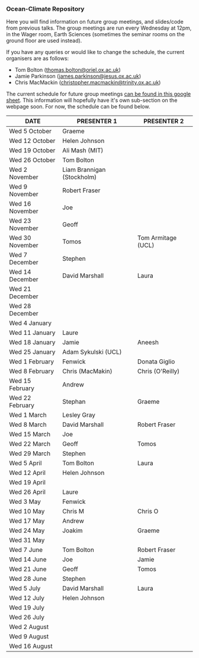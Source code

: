 ### Ocean-Climate Repository

Here you will find information on future group meetings, and slides/code from previous talks. The group meetings are run every Wednesday at 12pm, in the Wager room, Earth Sciences (sometimes the seminar rooms on the ground floor are used instead). 

If you have any queries or would like to change the schedule, the current organisers are as follows:

* Tom Bolton (thomas.bolton@oriel.ox.ac.uk)
* Jamie Parkinson (james.parkinson@jesus.ox.ac.uk)
* Chris MacMackin (christopher.macmackin@trinity.ox.ac.uk)

The current schedule for future group meetings [can be found in this google sheet](https://docs.google.com/spreadsheets/d/11S_bHZrkATnQsYqUyf3dwCsAEZUEdZSv06rGa5GjDLI/edit#gid=0). This information will hopefully have it's own sub-section on the webpage soon. For now, the schedule can be found below.

| DATE            | PRESENTER 1                | PRESENTER 2        |
|-----------------|----------------------------|--------------------|
| Wed 5 October   | Graeme                     |                    |
| Wed 12 October  | Helen Johnson              |                    |
| Wed 19 October  | Ali Mash (MIT)             |                    |
| Wed 26 October  | Tom Bolton                 |                    |
| Wed 2 November  | Liam Brannigan (Stockholm) |                    |
| Wed 9 November  | Robert Fraser              |                    |
| Wed 16 November | Joe                        |                    |
| Wed 23 November | Geoff                      |                    |
| Wed 30 November | Tomos                      | Tom Armitage (UCL) |
| Wed 7 December  | Stephen                    |                    |
| Wed 14 December | David Marshall             | Laura              |
| Wed 21 December |                            |                    |
| Wed 28 December |                            |                    |
| Wed 4 January   |                            |                    |
| Wed 11 January  | Laure                      |                    |
| Wed 18 January  | Jamie                      | Aneesh             |
| Wed 25 January  | Adam Sykulski (UCL)        |                    |
| Wed 1 February  | Fenwick                    | Donata Giglio      |
| Wed 8 February  | Chris (MacMakin)           | Chris (O'Reilly)   |
| Wed 15 February | Andrew                     |                    |
| Wed 22 February | Stephan                    | Graeme             |
| Wed 1 March     | Lesley Gray                |                    |
| Wed 8 March     | David Marshall             | Robert Fraser      |
| Wed 15 March    | Joe                        |                    |
| Wed 22 March    | Geoff                      | Tomos              |
| Wed 29 March    | Stephen                    |                    |
| Wed 5 April     | Tom Bolton                 | Laura              |
| Wed 12 April    | Helen Johnson              |                    |
| Wed 19 April    |                            |                    |
| Wed 26 April    | Laure                      |                    |
| Wed 3 May       | Fenwick                    |                    |
| Wed 10 May      | Chris M                    | Chris O            |
| Wed 17 May      | Andrew                     |                    |
| Wed 24 May      | Joakim                     | Graeme             |
| Wed 31 May      |                            |                    |
| Wed 7 June      | Tom Bolton                 | Robert Fraser      |
| Wed 14 June     | Joe                        | Jamie              |
| Wed 21 June     | Geoff                      | Tomos              |
| Wed 28 June     | Stephen                    |                    |
| Wed 5 July      | David Marshall             | Laura              |
| Wed 12 July     | Helen Johnson              |                    |
| Wed 19 July     |                            |                    |
| Wed 26 July     |                            |                    |
| Wed 2 August    |                            |                    |
| Wed 9 August    |                            |                    |
| Wed 16 August   |                            |                    |
